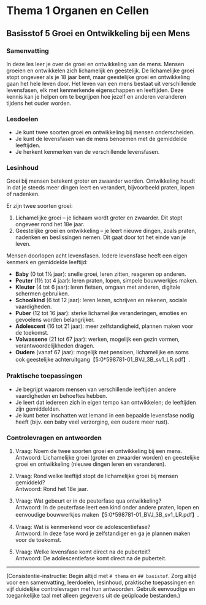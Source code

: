 # Thema 1 Organen en Cellen
## Basisstof 5 Groei en Ontwikkeling bij een Mens

### Samenvatting

In deze les leer je over de groei en ontwikkeling van de mens. Mensen groeien en ontwikkelen zich lichamelijk en geestelijk. De lichamelijke groei stopt ongeveer als je 18 jaar bent, maar geestelijke groei en ontwikkeling gaan het hele leven door. Het leven van een mens bestaat uit verschillende levensfasen, elk met kenmerkende eigenschappen en leeftijden. Deze kennis kan je helpen om te begrijpen hoe jezelf en anderen veranderen tijdens het ouder worden.

### Lesdoelen

- Je kunt twee soorten groei en ontwikkeling bij mensen onderscheiden.
- Je kunt de levensfasen van de mens benoemen met de gemiddelde leeftijden.
- Je herkent kenmerken van de verschillende levensfasen.

### Lesinhoud

Groei bij mensen betekent groter en zwaarder worden. Ontwikkeling houdt in dat je steeds meer dingen leert en verandert, bijvoorbeeld praten, lopen of nadenken.

Er zijn twee soorten groei:
1. Lichamelijke groei – je lichaam wordt groter en zwaarder. Dit stopt ongeveer rond het 18e jaar.
2. Geestelijke groei en ontwikkeling – je leert nieuwe dingen, zoals praten, nadenken en beslissingen nemen. Dit gaat door tot het einde van je leven.

Mensen doorlopen acht levensfasen. Iedere levensfase heeft een eigen kenmerk en gemiddelde leeftijd:
- **Baby** (0 tot 1½ jaar): snelle groei, leren zitten, reageren op anderen.
- **Peuter** (1½ tot 4 jaar): leren praten, lopen, simpele bouwwerkjes maken.
- **Kleuter** (4 tot 6 jaar): leren fietsen, omgaan met anderen, digitale schermen gebruiken.
- **Schoolkind** (6 tot 12 jaar): leren lezen, schrijven en rekenen, sociale vaardigheden.
- **Puber** (12 tot 16 jaar): sterke lichamelijke veranderingen, emoties en gevoelens worden belangrijker.
- **Adolescent** (16 tot 21 jaar): meer zelfstandigheid, plannen maken voor de toekomst.
- **Volwassene** (21 tot 67 jaar): werken, mogelijk een gezin vormen, verantwoordelijkheden dragen.
- **Oudere** (vanaf 67 jaar): mogelijk met pensioen, lichamelijke en soms ook geestelijke achteruitgang【5:0†598781-01_BVJ_3B_sv1_LR.pdf】.

### Praktische toepassingen

- Je begrijpt waarom mensen van verschillende leeftijden andere vaardigheden en behoeftes hebben.
- Je leert dat iedereen zich in eigen tempo kan ontwikkelen; de leeftijden zijn gemiddelden.
- Je kunt beter inschatten wat iemand in een bepaalde levensfase nodig heeft (bijv. een baby veel verzorging, een oudere meer rust).

### Controlevragen en antwoorden

1. Vraag: Noem de twee soorten groei en ontwikkeling bij een mens.  
   Antwoord: Lichamelijke groei (groter en zwaarder worden) en geestelijke groei en ontwikkeling (nieuwe dingen leren en veranderen).

2. Vraag: Rond welke leeftijd stopt de lichamelijke groei bij mensen gemiddeld?  
   Antwoord: Rond het 18e jaar.

3. Vraag: Wat gebeurt er in de peuterfase qua ontwikkeling?  
   Antwoord: In de peuterfase leert een kind onder andere praten, lopen en eenvoudige bouwwerkjes maken【5:0†598781-01_BVJ_3B_sv1_LR.pdf】.

4. Vraag: Wat is kenmerkend voor de adolescentiefase?  
   Antwoord: In deze fase word je zelfstandiger en ga je plannen maken voor de toekomst.

5. Vraag: Welke levensfase komt direct na de puberteit?  
   Antwoord: De adolescentiefase komt direct na de puberteit.

---

(Consistentie-instructie: Begin altijd met `# thema` en `## basistof`. Zorg altijd voor een samenvatting, leerdoelen, lesinhoud, praktische toepassingen en vijf duidelijke controlevragen met hun antwoorden. Gebruik eenvoudige en toegankelijke taal met alleen gegevens uit de geüploade bestanden.)